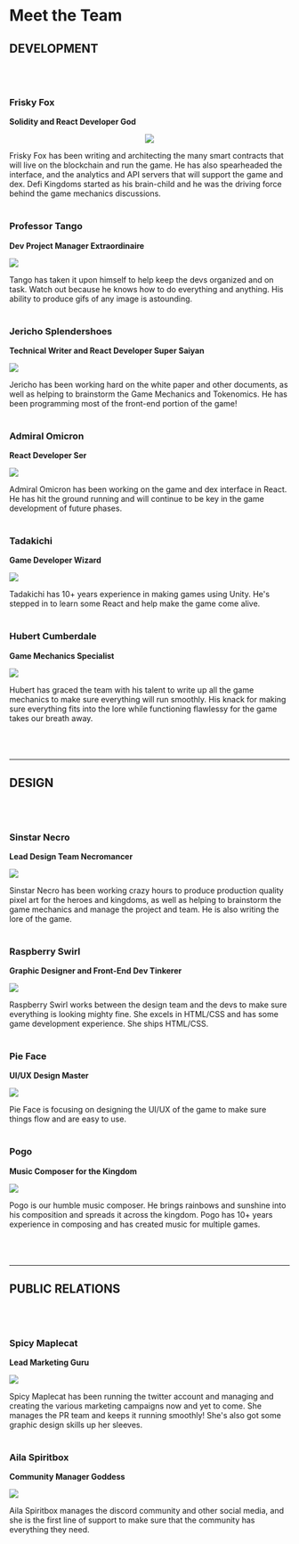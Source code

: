# Meet the Team

## DEVELOPMENT
<br /><br />

### Frisky Fox
**Solidity and React Developer God**
<p align="center">
  <img src="https://dfk-hv.b-cdn.net/website-media/images/fox-100.gif">
</p>
Frisky Fox has been writing and architecting the many smart contracts that will live on the blockchain and run the game. He has also spearheaded the interface, and the analytics and API servers that will support the game and dex. Defi Kingdoms started as his brain-child and he was the driving force behind the game mechanics discussions.
<br /><br />

### Professor Tango
**Dev Project Manager Extraordinaire**

![](https://dfk-hv.b-cdn.net/website-media/images/tango-100.gif)

Tango has taken it upon himself to help keep the devs organized and on task. Watch out because he knows how to do everything and anything. His ability to produce gifs of any image is astounding.
<br /><br />

### Jericho Splendershoes
**Technical Writer and React Developer Super Saiyan**

![](https://dfk-hv.b-cdn.net/website-media/images/jericho-100.png)

Jericho has been working hard on the white paper and other documents, as well as helping to brainstorm the Game Mechanics and Tokenomics. He has been programming most of the front-end portion of the game!
<br /><br />

### Admiral Omicron
**React Developer Ser**

![](https://dfk-hv.b-cdn.net/website-media/images/admiral-100.gif)

Admiral Omicron has been working on the game and dex interface in React. He has hit the ground running and will continue to be key in the game development of future phases.
<br /><br />


### Tadakichi
**Game Developer Wizard**

![](https://dfk-hv.b-cdn.net/website-media/images/tadakichi-100.gif)

Tadakichi has 10+ years experience in making games using Unity. He's stepped in to learn some React and help make the game come alive.
<br /><br />


### Hubert Cumberdale
**Game Mechanics Specialist**

![](https://dfk-hv.b-cdn.net/website-media/images/hubert-100.gif)

Hubert has graced the team with his talent to write up all the game mechanics to make sure everything will run smoothly. His knack for making sure everything fits into the lore while functioning flawlessy for the game takes our breath away.
<br /><br /><br /><br />

---

## DESIGN
<br /><br />


### Sinstar Necro
**Lead Design Team Necromancer**

![](https://dfk-hv.b-cdn.net/website-media/images/sinstar-100.gif)

Sinstar Necro has been working crazy hours to produce production quality pixel art for the heroes and kingdoms, as well as helping to brainstorm the game mechanics and manage the project and team. He is also writing the lore of the game.
<br /><br />


### Raspberry Swirl
**Graphic Designer and Front-End Dev Tinkerer**

![](https://dfk-hv.b-cdn.net/website-media/images/raspberry2.gif)

Raspberry Swirl works between the design team and the devs to make sure everything is looking mighty fine. She excels in HTML/CSS and has some game development experience. She ships HTML/CSS.
<br /><br />


### Pie Face
**UI/UX Design Master**

![](https://dfk-hv.b-cdn.net/website-media/images/pie-face-100.png)

Pie Face is focusing on designing the UI/UX of the game to make sure things flow and are easy to use.
<br /><br />


### Pogo
**Music Composer for the Kingdom**

![](https://dfk-hv.b-cdn.net/website-media/images/pogo-100.gif)

Pogo is our humble music composer. He brings rainbows and sunshine into his composition and spreads it across the kingdom. Pogo has 10+ years experience in composing and has created music for multiple games.
<br /><br /><br /><br />

---


## PUBLIC RELATIONS
<br /><br />


### Spicy Maplecat
**Lead Marketing Guru**

![](https://dfk-hv.b-cdn.net/website-media/images/spicy-maple-cat-100.gif)

Spicy Maplecat has been running the twitter account and managing and creating the various marketing campaigns now and yet to come. She manages the PR team and keeps it running smoothly! She's also got some graphic design skills up her sleeves.
<br /><br />


### Aila Spiritbox
**Community Manager Goddess**

![](https://dfk-hv.b-cdn.net/website-media/images/aila-100.png)

Aila Spiritbox manages the discord community and other social media, and she is the first line of support to make sure that the community has everything they need.
